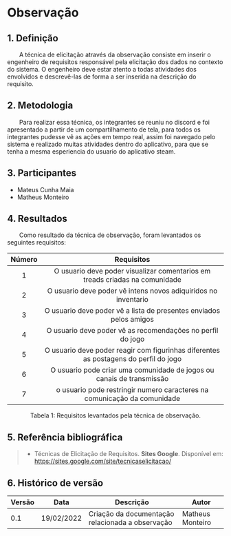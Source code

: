 # Observação

## 1. Definição

&emsp;&emsp;A técnica de elicitação através da observação consiste em inserir o engenheiro de requisitos responsável pela elicitação dos dados no contexto do sistema. O engenheiro deve estar atento a todas atividades dos envolvidos e  descrevê-las de forma a ser inserida na descrição do requisito.

## 2. Metodologia

&emsp;&emsp;Para realizar essa técnica, os integrantes se reuniu no discord e foi apresentado a partir de um compartilhamento de tela, para todos os integrantes pudesse vê as ações em tempo real, assim foi navegado pelo sistema e realizado muitas atividades dentro do aplicativo, para que se tenha a mesma esperiencia do usuario do aplicativo steam. 

## 3. Participantes

- Mateus Cunha Maia
- Matheus Monteiro 

## 4. Resultados
&emsp;&emsp;Como resultado da técnica de observação, foram levantados os seguintes requisitos:

<center>

| Número | Requisitos                                       |
| :------: | :--------------------------------------------------: |
| 1      | O usuario deve poder visualizar comentarios em treads criadas na comunidade |
| 2      | O usuario deve poder vê intens novos adiquiridos no inventario |
| 3      | O usuario deve poder vê a lista de presentes enviados pelos amigos |
| 4      | O usuario deve poder vê as recomendações no perfil do jogo  |
| 5      | O usuario deve poder reagir com figurinhas diferentes as postagens do perfil do jogo |
| 6      | O usuario pode criar uma comunidade de jogos ou canais de transmissão |
| 7      | o usuario pode restringir numero caracteres na comunicação da comunidade |

<figcaption>Tabela 1: Requisitos levantados pela técnica de observação.</figcaption>

</center>

## 5. Referência bibliográfica

> - Técnicas de Elicitação de Requisitos. **Sites Google**. Disponível em: https://sites.google.com/site/tecnicaselicitacao/

## 6. Histórico de versão

| Versão | Data       | Descrição                                           | Autor        |
| ------ | ---------- | --------------------------------------------------- | ------------ |
| 0.1   | 19/02/2022 | Criação da documentação relacionada a observação | Matheus Monteiro | 